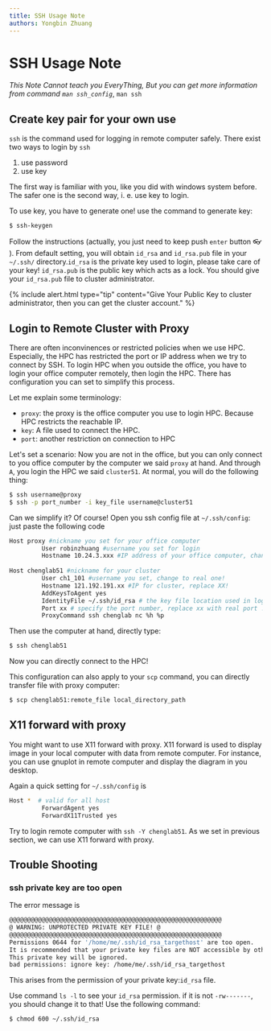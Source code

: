 ```yaml
---
title: SSH Usage Note
authors: Yongbin Zhuang
---
```


# SSH Usage Note

*This Note Cannot teach you EveryThing, But you can get more information from command `man ssh_config`*, `man ssh`

## Create key pair for your own use

`ssh` is the command used for logging in remote computer safely. There exist two ways to login by `ssh`

1. use password
2. use key 

The first way is familiar with you, like you did with windows system before. The safer one is the second way, i. e. use key to login.

To use key, you have to generate one! use the command to generate key:

```bash
$ ssh-keygen
```

Follow the instructions (actually, you just need to keep push `enter` button  :eyeglasses: ​​). From default setting, you will obtain `id_rsa` and `id_rsa.pub` file in your `~/.ssh/` directory.`id_rsa` is the private key used to login, please take care of your key! `id_rsa.pub` is the public key which acts as a lock. You should give your `id_rsa.pub` file to cluster administrator.

{% include alert.html type="tip" content="Give Your Public Key to cluster administrator, then you can get the cluster account." %}

## Login to Remote Cluster with Proxy

There are often inconvinences or restricted policies when we use HPC. 
Especially, the HPC has restricted the port or IP address when we try to connect by SSH. To login HPC when you outside the office, you have to login your office computer remotely, then login the HPC. There has configuration you can set to simplify this process.

Let me explain some terminology:

- `proxy`: the proxy is the office computer you use to login HPC. Because HPC restricts the reachable IP.
- `key`: A file used to connect the HPC.
- `port`: another restriction on connection to HPC 

Let's set a scenario:
Now you are not in the office, but you can only connect to you office computer by the computer we said `proxy` at hand. And through `A`, you login the HPC we said `cluster51`. At normal, you will do the following thing:

```bash
$ ssh username@proxy
$ ssh -p port_number -i key_file username@cluster51
```

Can we simplify it? Of course! Open you ssh config file at `~/.ssh/config`: just paste the following code

```bash
Host proxy #nickname you set for your office computer
         User robinzhuang #username you set for login
         Hostname 10.24.3.xxx #IP address of your office computer, change the xxx to real one!
 
Host chenglab51 #nickname for your cluster
         User ch1_101 #username you set, change to real one!
         Hostname 121.192.191.xx #IP for cluster, replace XX!
         AddKeysToAgent yes
         IdentityFile ~/.ssh/id_rsa # the key file location used in login 
         Port xx # specify the port number, replace xx with real port !
         ProxyCommand ssh chenglab nc %h %p
```

Then use the computer at hand, directly type:

```bash
$ ssh chenglab51
```

Now you can directly connect to the HPC!

This configuration can also apply to your `scp` command, you can directly transfer file with proxy computer:

```bash
$ scp chenglab51:remote_file local_directory_path
```

##  X11 forward with proxy 

You might want to use X11 forward with proxy. X11 forward is used to display image in your local computer with data from remote computer. For instance, you can use gnuplot in remote computer and display the diagram in you desktop.

Again a quick setting for `~/.ssh/config` is

```bash
Host *  # valid for all host
         ForwardAgent yes
         ForwardX11Trusted yes
```

Try to login remote computer with `ssh -Y chenglab51`. As we set in previous section, we can use X11 forward with proxy.

## Trouble Shooting

### ssh private key are too open

The error message is 

```bash
@@@@@@@@@@@@@@@@@@@@@@@@@@@@@@@@@@@@@@@@@@@@@@@@@@@@@@@@@@@
@ WARNING: UNPROTECTED PRIVATE KEY FILE! @
@@@@@@@@@@@@@@@@@@@@@@@@@@@@@@@@@@@@@@@@@@@@@@@@@@@@@@@@@@@
Permissions 0644 for '/home/me/.ssh/id_rsa_targethost' are too open.
It is recommended that your private key files are NOT accessible by others.
This private key will be ignored.
bad permissions: ignore key: /home/me/.ssh/id_rsa_targethost
```

This arises from the permission of your private key:`id_rsa` file.

Use command `ls -l` to see your `id_rsa` permission. if it is not `-rw-------`, you should change it to that! Use the following command: 

```bash
$ chmod 600 ~/.ssh/id_rsa
```

